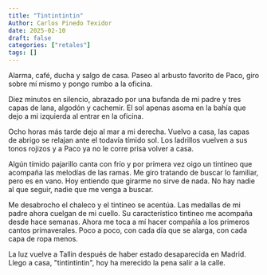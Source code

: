 ```yaml
---
title: "Tintintintin"
Author: Carlos Pinedo Texidor
date: 2025-02-10
draft: false
categories: ["retales"]
tags: []
---
```

Alarma, café, ducha y salgo de casa. Paseo al arbusto favorito de Paco, giro sobre mí mismo y pongo rumbo a la oficina.

Diez minutos en silencio, abrazado por una bufanda de mi padre y tres capas de lana, algodón y cachemir. El sol apenas asoma en la bahía que dejo a mi izquierda al entrar en la oficina.

Ocho horas más tarde dejo al mar a mi derecha. Vuelvo a casa, las capas de abrigo se relajan ante el todavía tímido sol. Los ladrillos vuelven a sus tonos rojizos y a Paco ya no le corre prisa volver a casa.

Algún tímido pajarillo canta con frío y por primera vez oigo un tintineo que acompaña las melodías de las ramas. Me giro tratando de buscar lo familiar, pero es en vano. Hoy entiendo que girarme no sirve de nada. No hay nadie al que seguir, nadie que me venga a buscar.

Me desabrocho el chaleco y el tintineo se acentúa. Las medallas de mi padre ahora cuelgan de mi cuello. Su característico tintineo me acompaña desde hace semanas. Ahora me toca a mí hacer compañía a los primeros cantos primaverales. Poco a poco, con cada día que se alarga, con cada capa de ropa menos.

La luz vuelve a Tallin después de haber estado desaparecida en Madrid. Llego a casa, "tintintintin", hoy ha merecido la pena salir a la calle.